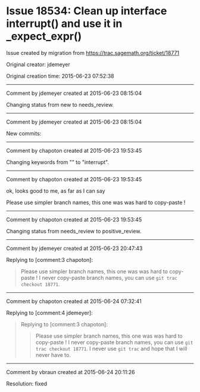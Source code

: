 # Issue 18534: Clean up interface interrupt() and use it in _expect_expr()

Issue created by migration from https://trac.sagemath.org/ticket/18771

Original creator: jdemeyer

Original creation time: 2015-06-23 07:52:38




---

Comment by jdemeyer created at 2015-06-23 08:15:04

Changing status from new to needs_review.


---

Comment by jdemeyer created at 2015-06-23 08:15:04

New commits:


---

Comment by chapoton created at 2015-06-23 19:53:45

Changing keywords from "" to "interrupt".


---

Comment by chapoton created at 2015-06-23 19:53:45

ok, looks good to me, as far as I can say

Please use simpler branch names, this one was was hard to copy-paste !


---

Comment by chapoton created at 2015-06-23 19:53:45

Changing status from needs_review to positive_review.


---

Comment by jdemeyer created at 2015-06-23 20:47:43

Replying to [comment:3 chapoton]:
> Please use simpler branch names, this one was was hard to copy-paste !
I never copy-paste branch names, you can use `git trac checkout 18771`.


---

Comment by chapoton created at 2015-06-24 07:32:41

Replying to [comment:4 jdemeyer]:
> Replying to [comment:3 chapoton]:
> > Please use simpler branch names, this one was was hard to copy-paste !
> I never copy-paste branch names, you can use `git trac checkout 18771`.
I never use `git trac` and hope that I will never have to.


---

Comment by vbraun created at 2015-06-24 20:11:26

Resolution: fixed
